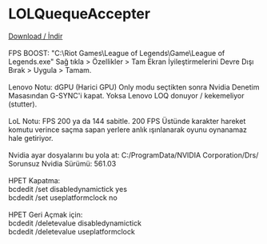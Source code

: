 # LOLQuequeAccepter
[Download / İndir](https://github.com/ny4rlk0/LOLQueueAccepter/releases/download/Stable/LOLQueueAccepter.exe)
<br>
<br>FPS BOOST: "C:\Riot Games\League of Legends\Game\League of Legends.exe" Sağ tıkla > Özellikler > Tam Ekran İyileştirmelerini Devre Dışı Bırak > Uygula > Tamam.
<br>
<br>Lenovo Notu: dGPU (Harici GPU) Only modu seçtikten sonra Nvidia Denetim Masasından G-SYNC'i kapat. Yoksa Lenovo LOQ donuyor / kekemeliyor (stutter).
<br>
<br>LoL Notu: FPS 200 ya da 144 sabitle. 200 FPS Üstünde karakter hareket komutu verince saçma sapan yerlere anlık ışınlanarak oyunu oynanamaz hale getiriyor.
<br>
<br>Nvidia ayar dosyalarını bu yola at: C:/ProgramData/NVIDIA Corporation/Drs/
<br>Sorunsuz Nvidia Sürümü: 561.03
<br>
<br>HPET Kapatma:
<br>bcdedit /set disabledynamictick yes
<br>bcdedit /set useplatformclock no
<br>
<br>HPET Geri Açmak için:
<br>bcdedit /deletevalue disabledynamictick
<br>bcdedit /deletevalue useplatformclock
<br>
<br>
